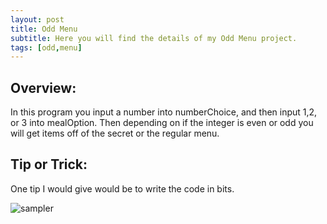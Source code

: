 ```yaml
---
layout: post
title: Odd Menu 
subtitle: Here you will find the details of my Odd Menu project. 
tags: [odd,menu]
---
```


## Overview:
In this program you input a number into numberChoice, and then input 1,2, or 3 into mealOption. 
Then depending on if the integer is even or odd you will get items off of the secret or the regular menu.

## Tip or Trick:
One tip I would give would be to write the code in bits. 

![sampler](https://luciasher.github.io/img/Rawcircuit.png)
